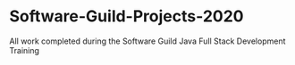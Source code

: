# Software-Guild-Projects-2020
All work completed during the Software Guild Java Full Stack Development Training
